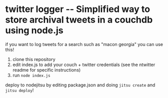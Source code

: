 # twitter logger -- Simplified way to store archival tweets in a couchdb using node.js

if you want to log tweets for a search such as "macon georgia" you can use this!

1. clone this repository
2. edit index.js to add your couch + twitter credentials (see the ntwitter readme for specific instructions)
3. run `node index.js`

deploy to nodejitsu by editing package.json and doing `jitsu create` and `jitsu deploy`!